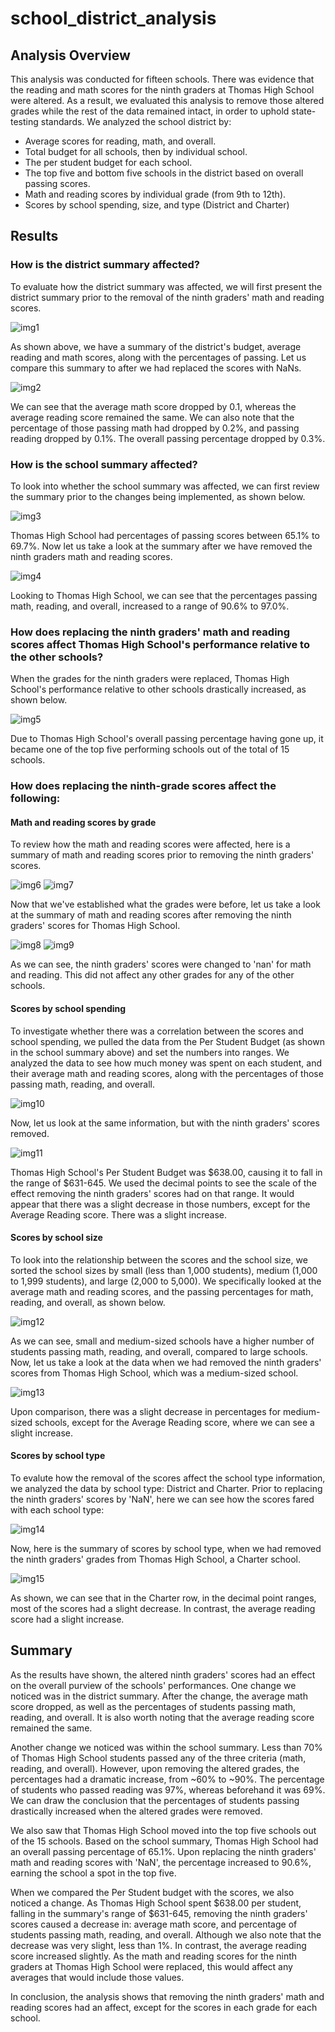 # school_district_analysis

## Analysis Overview

This analysis was conducted for fifteen schools. There was evidence that the reading and math scores for the ninth graders at Thomas High School were altered. As a result, we evaluated this analysis to remove those altered grades while the rest of the data remained intact, in order to uphold state-testing standards. We analyzed the school district by:

- Average scores for reading, math, and overall.
- Total budget for all schools, then by individual school.
- The per student budget for each school.
- The top five and bottom five schools in the district based on overall passing scores.
- Math and reading scores by individual grade (from 9th to 12th).
- Scores by school spending, size, and type (District and Charter)

## Results 

### How is the district summary affected?

To evaluate how the district summary was affected, we will first present the district summary prior to the removal of the ninth graders' math and reading scores.

![img1](https://github.com/bikachuuuuuu/school_district_analysis/blob/main/resources/img1.png?raw=true)

As shown above, we have a summary of the district's budget, average reading and math scores, along with the percentages of passing. Let us compare this summary to after we had replaced the scores with NaNs.

![img2](https://github.com/bikachuuuuuu/school_district_analysis/blob/main/resources/img2.png?raw=true)


We can see that the average math score dropped by 0.1, whereas the average reading score remained the same. We can also note that the percentage of those passing math had dropped by 0.2%, and passing reading dropped by 0.1%. The overall passing percentage dropped by 0.3%.

### How is the school summary affected?

To look into whether the school summary was affected, we can first review the summary prior to the changes being implemented, as shown below. 

![img3](https://github.com/bikachuuuuuu/school_district_analysis/blob/main/resources/img3.png?raw=true)


Thomas High School had percentages of passing scores between 65.1% to 69.7%. Now let us take a look at the summary after we have removed the ninth graders math and reading scores.

![img4](https://github.com/bikachuuuuuu/school_district_analysis/blob/main/resources/img4.png?raw=true)

Looking to Thomas High School, we can see that the percentages passing math, reading, and overall, increased to a range of 90.6% to 97.0%.

### How does replacing the ninth graders' math and reading scores affect Thomas High School's performance relative to the other schools?

When the grades for the ninth graders were replaced, Thomas High School's performance relative to other schools drastically increased, as shown below. 

![img5](https://github.com/bikachuuuuuu/school_district_analysis/blob/main/resources/img5.png?raw=true)


Due to Thomas High School's overall passing percentage having gone up, it became one of the top five performing schools out of the total of 15 schools.

### How does replacing the ninth-grade scores affect the following:

#### Math and reading scores by grade

To review how the math and reading scores were affected, here is a summary of math and reading scores prior to removing the ninth graders' scores.

![img6](https://github.com/bikachuuuuuu/school_district_analysis/blob/main/resources/img6.png?raw=true)
![img7](https://github.com/bikachuuuuuu/school_district_analysis/blob/main/resources/img7.png?raw=true)

Now that we've established what the grades were before, let us take a look at the summary of math and reading scores after removing the ninth graders' scores for Thomas High School.

![img8](https://github.com/bikachuuuuuu/school_district_analysis/blob/main/resources/img8.png?raw=true)
![img9](https://github.com/bikachuuuuuu/school_district_analysis/blob/main/resources/img9.png?raw=true)

As we can see, the ninth graders' scores were changed to 'nan' for math and reading. This did not affect any other grades for any of the other schools.

#### Scores by school spending

To investigate whether there was a correlation between the scores and school spending, we pulled the data from the Per Student Budget (as shown in the school summary above) and set the numbers into ranges. We analyzed the data to see how much money was spent on each student, and their average math and reading scores, along with the percentages of those passing math, reading, and overall.

![img10](https://github.com/bikachuuuuuu/school_district_analysis/blob/main/resources/img10.png?raw=true)

Now, let us look at the same information, but with the ninth graders' scores removed.

![img11](https://github.com/bikachuuuuuu/school_district_analysis/blob/main/resources/img11.png?raw=true)

Thomas High School's Per Student Budget was $638.00, causing it to fall in the range of $631-645. We used the decimal points to see the scale of the effect removing the ninth graders' scores had on that range. It would appear that there was a slight decrease in those numbers, except for the Average Reading score. There was a slight increase.

#### Scores by school size

To look into the relationship between the scores and the school size, we sorted the school sizes by small (less than 1,000 students), medium (1,000 to 1,999 students), and large (2,000 to 5,000). We specifically looked at the average math and reading scores, and the passing percentages for math, reading, and overall, as shown below.

![img12](https://github.com/bikachuuuuuu/school_district_analysis/blob/main/resources/img12.png?raw=true)

As we can see, small and medium-sized schools have a higher number of students passing math, reading, and overall, compared to large schools. Now, let us take a look at the data when we had removed the ninth graders' scores from Thomas High School, which was a medium-sized school.

![img13](https://github.com/bikachuuuuuu/school_district_analysis/blob/main/resources/img13.png?raw=true)

Upon comparison, there was a slight decrease in percentages for medium-sized schools, except for the Average Reading score, where we can see a slight increase.

#### Scores by school type

To evalute how the removal of the scores affect the school type information, we analyzed the data by school type: District and Charter. Prior to replacing the ninth graders' scores by 'NaN', here we can see how the scores fared with each school type:

![img14](https://github.com/bikachuuuuuu/school_district_analysis/blob/main/resources/img14.png?raw=true)

Now, here is the summary of scores by school type, when we had removed the ninth graders' grades from Thomas High School, a Charter school.

![img15](https://github.com/bikachuuuuuu/school_district_analysis/blob/main/resources/img15.png?raw=true)

As shown, we can see that in the Charter row, in the decimal point ranges, most of the scores had a slight decrease. In contrast, the average reading score had a slight increase.

## Summary

As the results have shown, the altered ninth graders' scores had an effect on the overall purview of the schools' performances. One change we noticed was in the district summary. After the change, the average math score dropped, as well as the percentages of students passing math, reading, and overall. It is also worth noting that the average reading score remained the same.

Another change we noticed was within the school summary. Less than 70% of Thomas High School students passed any of the three criteria (math, reading, and overall). However, upon removing the altered grades, the percentages had a dramatic increase, from ~60% to ~90%. The percentage of students who passed reading was 97%, whereas beforehand it was 69%. We can draw the conclusion that the percentages of students passing drastically increased when the altered grades were removed.

We also saw that Thomas High School moved into the top five schools out of the 15 schools. Based on the school summary, Thomas High School had an overall passing percentage of 65.1%. Upon replacing the ninth graders' math and reading scores with 'NaN', the percentage increased to 90.6%, earning the school a spot in the top five.

When we compared the Per Student budget with the scores, we also noticed a change. As Thomas High School spent $638.00 per student, falling in the summary's range of $631-645, removing the ninth graders' scores caused a decrease in: average math score, and percentage of students passing math, reading, and overall. Although we also note that the decrease was very slight, less than 1%. In contrast, the average reading score increased slightly. As the math and reading scores for the ninth graders at Thomas High School were replaced, this would affect any averages that would include those values.

In conclusion, the analysis shows that removing the ninth graders' math and reading scores had an affect, except for the scores in each grade for each school.
